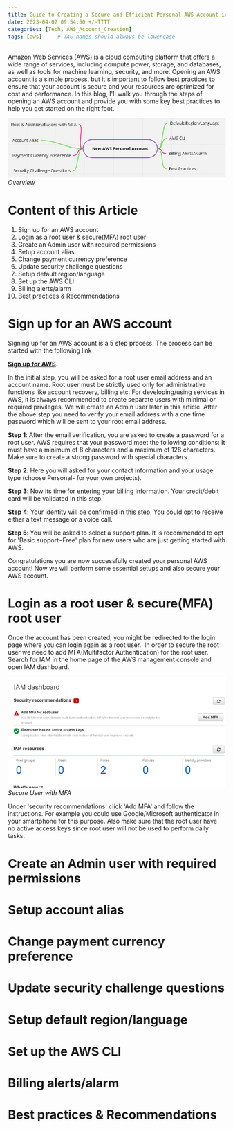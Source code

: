 ```yaml
---
title: Guide to Creating a Secure and Efficient Personal AWS Account in 2023 - Best Practices for First-Time Users
date: 2023-04-02 09:54:50 +/-TTTT
categories: [Tech, AWS_Account_Creation]
tags: [aws]     # TAG names should always be lowercase
---
```

<p>
Amazon Web Services (AWS) is a cloud computing platform that offers a wide range of services, including compute power, storage, and databases, as well as tools for machine learning, security, and more. Opening an AWS account is a simple process, but it's important to follow best practices to ensure that your account is secure and your resources are optimized for cost and performance. In this blog, I'll walk you through the steps of opening an AWS account and provide you with some key best practices to help you get started on the right foot. 
</p>


![Overview](/assets/1/new_aws.jpg)
_Overview_

<h1>Content of this Article</h1>

<ol>
  <li>Sign up for an AWS account</li>
  <li>Login as a root user & secure(MFA) root user</li>
  <li>Create an Admin user with required permissions</li>
  <li>Setup account alias</li>
  <li>Change payment currency preference</li>
  <li>Update security challenge questions</li>
  <li>Setup default region/language</li>
  <li>Set up the AWS CLI</li>
  <li>Billing alerts/alarm</li>
  <li>Best practices & Recommendations</li>
</ol>

<h1>Sign up for an AWS account</h1>

<p>Signing up for an AWS account is a 5 step process. The process can be started with the following link </p>

**[Sign up for AWS](https://portal.aws.amazon.com/billing/signup#/start/email)**.

<p>
In the initial step, you will be asked for a root user email address and an account name. Root user must be strictly used only for administrative functions like account recovery, billing etc. For developing/using services in AWS, it is always recommended to create separate users with minimal or required privileges. We will create an Admin user later in this article.
After the above step you need to verify your email address with a one time password which will be sent to your root email address.

<b>Step 1</b>: After the email verification, you are asked to create a password for a root user. AWS requires that your password meet the following conditions: It must have a minimum of 8 characters and a maximum of 128 characters. Make sure to create a strong password with special characters.<br>  

<b>Step 2</b>: Here you will asked for your contact information and your usage type (choose Personal- for your own projects).<br>  

<b>Step 3</b>: Now its time for entering your billing information. Your credit/debit card will be validated in this step. <br> 

<b>Step 4</b>: Your identity will be confirmed in this step. You could opt to receive either a text message or a voice call.<br> 

<b>Step 5</b>: You will be asked to select a support plan. It is recommended to opt for 'Basic support - Free' plan for new users who are just getting started with AWS.<br>  

Congratulations you are now successfully created your personal AWS account! Now we will perform some essential setups and also secure your AWS account.
</p>

<h1>Login as a root user & secure(MFA) root user</h1>

<p>
Once the account has been created, you might be redirected to the login page where you can login again as a root user. 
In order to secure the root user we need to add MFA(Multifactor Authentication) for the root user. Search for IAM in the home page of the AWS management console and open IAM dashboard.
</p>

![Secure User with MFA](/assets/1/MFA_Root.png)
_Secure User with MFA_

<p>
Under 'security recommendations' click 'Add MFA' and follow the instructions. For example you could use Google/Microsoft authenticator in your smartphone for this purpose. Also make sure that the root user have no active access keys since root user will not be used to perform daily tasks.
</p>

<h1>Create an Admin user with required permissions</h1>

<h1>Setup account alias</h1>

<h1>Change payment currency preference</h1>

<h1>Update security challenge questions</h1>

<h1>Setup default region/language</h1>

<h1>Set up the AWS CLI</h1>

<h1>Billing alerts/alarm</h1>

<h1>Best practices & Recommendations</h1>



